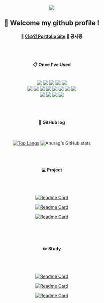 <div align='center'>
<img src="https://capsule-render.vercel.app/api?type=waving&color=auto&height=300&section=header&text=Soyoung's%20github!&animation=blink&fontSize=90"/>

 ##  :wave: Welcome my github profile !
 #### :star2: <a href="https://daianaludice.github.io/">이소영 Portfolio Site</a>  :pray: 공사중

<br/>
 <br/>
  
####  :clipboard: Once I've Used 
  
 <br/>
  
<img src="https://img.shields.io/badge/Python-3776AB?style=for-the-badge&logo=Python&logoColor=white">
<img src="https://img.shields.io/badge/HTML5-E34F26?style=for-the-badge&logo=HTML5&logoColor=white">
<img src="https://img.shields.io/badge/CSS3-1572B6?style=for-the-badge&logo=CSS3&logoColor=white">
<img src="https://img.shields.io/badge/JavaScript-F7DF1E?style=for-the-badge&logo=JavaScript&logoColor=white">
<img src="https://img.shields.io/badge/Jqeury-6DB33F?style=for-the-badge&logo=Jquery&logoColor=white"><br>
<img src="https://img.shields.io/badge/C++-00599C?style=for-the-badge&logo=cplusplus&logoColor=white">
<img src="https://img.shields.io/badge/JAVA-007396?style=for-the-badge&logo=Java&logoColor=white">
<img src="https://img.shields.io/badge/MySQL-4479A1?style=for-the-badge&logo=MySQL&logoColor=white">
<img src="https://img.shields.io/badge/Oracle-F80000?style=for-the-badge&logo=Oracle&logoColor=white"> 
<img src="https://img.shields.io/badge/aws-232F3E?style=for-the-badge&logo=Amazon aws&logoColor=white">
<img src="https://img.shields.io/badge/Eclipse-2C2255?style=for-the-badge&logo=Eclipse%20IDE&logoColor=white">
<img src="https://img.shields.io/badge/github-181717?style=for-the-badge&logo=github&logoColor=white">
<img src="https://img.shields.io/badge/VSCode-007ACC?style=for-the-badge&logo=VisualStudioCode&logoColor=white"><br>
<img src="https://img.shields.io/badge/PHP-777BB4?style=for-the-badge&logo=PHP&logoColor=white">
<img src="https://img.shields.io/badge/Node.js-339933?style=for-the-badge&logo=Node.js&logoColor=white">
<img src="https://img.shields.io/badge/Linux-FCC624?style=for-the-badge&logo=Linux&logoColor=black">
<img src="https://img.shields.io/badge/Windows-0078D6?style=for-the-badge&logo=Windows&logoColor=white">

 
 
   <br/>
   <br/>
   <br/>
   <br/>
 
#### :scroll: GitHub log
 
  <br/>
  
[![Top Langs](https://github-readme-stats.vercel.app/api/top-langs/?username=daianaludice&layout=compact)](https://github.com/daianaludice)
![Anurag's GitHub stats](https://github-readme-stats.vercel.app/api?username=daianaludice&show_icons=true&theme=dracula&rank_icon=github)

   <br/>
   <br/>
 
#### :computer: Project 

 
 <br/>
 <br/>
 
 [![Readme Card](https://github-readme-stats.vercel.app/api/pin/?username=kookmin-sw&repo=2018-cap1-9&theme=buefy)](https://github.com/kookmin-sw/2018-cap1-9)

 
 [![Readme Card](https://github-readme-stats.vercel.app/api/pin/?username=daianaludice&repo=Parallax_Scrolling_WEB&theme=solarized-light)](https://daianaludice.github.io/Parallax_Scrolling_WEB/)
 
 [![Readme Card](https://github-readme-stats.vercel.app/api/pin/?username=weegwangjin&repo=wink_pyeongchang&theme=swift)](https://github.com/weegwangjin/wink_pyeongchang)
 
 <br/>
 <br/>
 <br/>
 
 #### :pencil2: Study
 
 <br/>
 <br/>
 
 [![Readme Card](https://github-readme-stats.vercel.app/api/pin/?username=daianaludice&repo=Algorithm&theme=ayu-mirage)](https://github.com/daianaludice/Algorithm)

 
 [![Readme Card](https://github-readme-stats.vercel.app/api/pin/?username=daianaludice&repo=AWS_Server&theme=slateorange)](https://github.com/daianaludice/AWS_Server)
 
 
 [![Readme Card](https://github-readme-stats.vercel.app/api/pin/?username=daianaludice&repo=Web_Server&theme=merko)](https://github.com/daianaludice/Web_Server)
 
 
 <br/>
 <br/>

</div>


